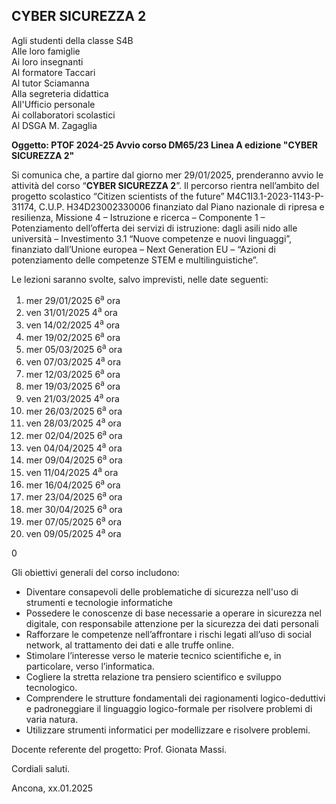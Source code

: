 ## CYBER SICUREZZA 2

Agli studenti della classe S4B<br />
Alle loro famiglie<br />
Ai loro insegnanti<br />
Al formatore Taccari<br />
Al tutor Sciamanna<br />
Alla segreteria didattica<br />
All'Ufficio personale<br />
Ai collaboratori scolastici<br />
Al DSGA M. Zagaglia<br />

**Oggetto: PTOF 2024-25 Avvio corso DM65/23 Linea A edizione "CYBER SICUREZZA 2"**

Si comunica che, a partire dal giorno mer 29/01/2025, prenderanno avvio le attività del corso “**CYBER SICUREZZA 2**”. Il percorso rientra nell’ambito del progetto scolastico “Citizen scientists of the future” M4C1I3.1-2023-1143-P-31174, C.U.P. H34D23002330006 finanziato dal Piano nazionale di ripresa e resilienza, Missione 4 – Istruzione e ricerca – Componente 1 – Potenziamento dell’offerta dei servizi di istruzione: dagli asili nido alle università – Investimento 3.1 “Nuove competenze e nuovi linguaggi”, finanziato dall’Unione europea – Next Generation EU – “Azioni di potenziamento delle competenze STEM e multilinguistiche”.

Le lezioni saranno svolte, salvo imprevisti, nelle date seguenti: 


1. mer 29/01/2025 6<sup>a</sup> ora
2. ven 31/01/2025 4<sup>a</sup> ora
5. ven 14/02/2025 4<sup>a</sup> ora
6. mer 19/02/2025 6<sup>a</sup> ora
10. mer 05/03/2025 6<sup>a</sup> ora
11. ven 07/03/2025 4<sup>a</sup> ora
12. mer 12/03/2025 6<sup>a</sup> ora
14. mer 19/03/2025 6<sup>a</sup> ora
15. ven 21/03/2025 4<sup>a</sup> ora
16. mer 26/03/2025 6<sup>a</sup> ora
17. ven 28/03/2025 4<sup>a</sup> ora
18. mer 02/04/2025 6<sup>a</sup> ora
19. ven 04/04/2025 4<sup>a</sup> ora
20. mer 09/04/2025 6<sup>a</sup> ora
21. ven 11/04/2025 4<sup>a</sup> ora
22. mer 16/04/2025 6<sup>a</sup> ora
24. mer 23/04/2025 6<sup>a</sup> ora
26. mer 30/04/2025 6<sup>a</sup> ora
28. mer 07/05/2025 6<sup>a</sup> ora
29. ven 09/05/2025 4<sup>a</sup> ora


0

Gli obiettivi generali del corso includono:

- Diventare consapevoli delle problematiche di sicurezza nell'uso di strumenti e tecnologie informatiche
- Possedere le conoscenze di base necessarie a operare in sicurezza nel digitale, con responsabile attenzione per la sicurezza dei dati personali
- Rafforzare le competenze nell’affrontare i rischi legati all’uso di social network, al trattamento dei dati e alle truffe online.
- Stimolare l’interesse verso le materie tecnico scientifiche e, in particolare, verso l’informatica.
- Cogliere la stretta relazione tra pensiero scientifico e sviluppo tecnologico.
- Comprendere le strutture fondamentali dei ragionamenti logico-deduttivi e padroneggiare il linguaggio logico-formale per risolvere problemi di varia natura.
- Utilizzare strumenti informatici per modellizzare e risolvere problemi.

Docente referente del progetto: Prof. Gionata Massi.

Cordiali saluti.

Ancona, xx.01.2025

